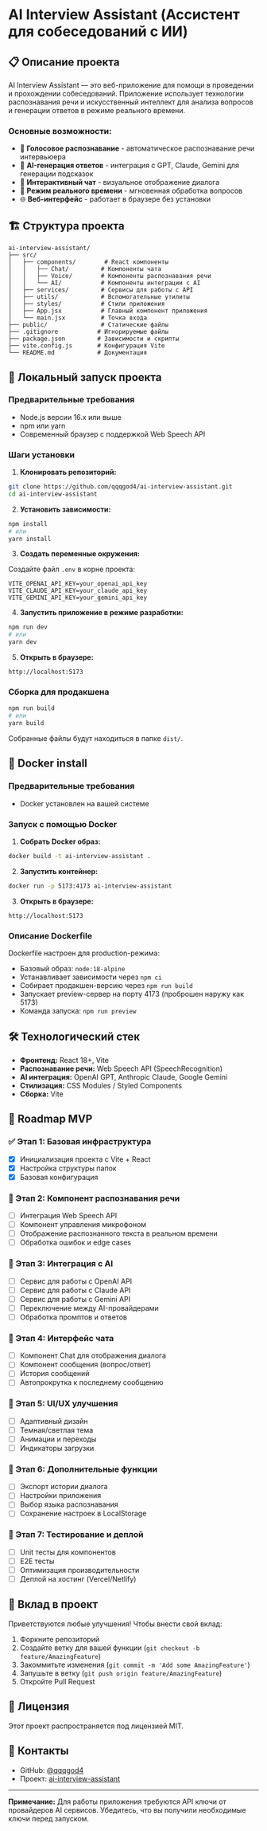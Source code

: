 # AI Interview Assistant (Ассистент для собеседований с ИИ)

## 📋 Описание проекта

AI Interview Assistant — это веб-приложение для помощи в проведении и прохождении собеседований. Приложение использует технологии распознавания речи и искусственный интеллект для анализа вопросов и генерации ответов в режиме реального времени.

### Основные возможности:

- 🎤 **Голосовое распознавание** - автоматическое распознавание речи интервьюера
- 🤖 **AI-генерация ответов** - интеграция с GPT, Claude, Gemini для генерации подсказок
- 💬 **Интерактивный чат** - визуальное отображение диалога
- 🔄 **Режим реального времени** - мгновенная обработка вопросов
- 🌐 **Веб-интерфейс** - работает в браузере без установки

## 🏗️ Структура проекта

```
ai-interview-assistant/
├── src/
│   ├── components/        # React компоненты
│   │   ├── Chat/         # Компоненты чата
│   │   ├── Voice/        # Компоненты распознавания речи
│   │   └── AI/           # Компоненты интеграции с AI
│   ├── services/         # Сервисы для работы с API
│   ├── utils/            # Вспомогательные утилиты
│   ├── styles/           # Стили приложения
│   ├── App.jsx           # Главный компонент приложения
│   └── main.jsx          # Точка входа
├── public/               # Статические файлы
├── .gitignore           # Игнорируемые файлы
├── package.json         # Зависимости и скрипты
├── vite.config.js       # Конфигурация Vite
└── README.md            # Документация
```

## 🚀 Локальный запуск проекта

### Предварительные требования

- Node.js версии 16.x или выше
- npm или yarn
- Современный браузер с поддержкой Web Speech API

### Шаги установки

1. **Клонировать репозиторий:**

```bash
git clone https://github.com/qqqgod4/ai-interview-assistant.git
cd ai-interview-assistant
```

2. **Установить зависимости:**

```bash
npm install
# или
yarn install
```

3. **Создать переменные окружения:**

Создайте файл `.env` в корне проекта:

```env
VITE_OPENAI_API_KEY=your_openai_api_key
VITE_CLAUDE_API_KEY=your_claude_api_key
VITE_GEMINI_API_KEY=your_gemini_api_key
```

4. **Запустить приложение в режиме разработки:**

```bash
npm run dev
# или
yarn dev
```

5. **Открыть в браузере:**

```
http://localhost:5173
```

### Сборка для продакшена

```bash
npm run build
# или
yarn build
```

Собранные файлы будут находиться в папке `dist/`.

## 🐳 Docker install

### Предварительные требования

- Docker установлен на вашей системе

### Запуск с помощью Docker

1. **Собрать Docker образ:**

```bash
docker build -t ai-interview-assistant .
```

2. **Запустить контейнер:**

```bash
docker run -p 5173:4173 ai-interview-assistant
```

3. **Открыть в браузере:**

```
http://localhost:5173
```

### Описание Dockerfile

Dockerfile настроен для production-режима:
- Базовый образ: `node:18-alpine`
- Устанавливает зависимости через `npm ci`
- Собирает продакшен-версию через `npm run build`
- Запускает preview-сервер на порту 4173 (проброшен наружу как 5173)
- Команда запуска: `npm run preview`

## 🛠️ Технологический стек

- **Фронтенд:** React 18+, Vite
- **Распознавание речи:** Web Speech API (SpeechRecognition)
- **AI интеграция:** OpenAI GPT, Anthropic Claude, Google Gemini
- **Стилизация:** CSS Modules / Styled Components
- **Сборка:** Vite

## 📝 Roadmap MVP

### ✅ Этап 1: Базовая инфраструктура

- [x] Инициализация проекта с Vite + React
- [x] Настройка структуры папок
- [x] Базовая конфигурация

### 🔄 Этап 2: Компонент распознавания речи

- [ ] Интеграция Web Speech API
- [ ] Компонент управления микрофоном
- [ ] Отображение распознанного текста в реальном времени
- [ ] Обработка ошибок и edge cases

### 🔄 Этап 3: Интеграция с AI

- [ ] Сервис для работы с OpenAI API
- [ ] Сервис для работы с Claude API
- [ ] Сервис для работы с Gemini API
- [ ] Переключение между AI-провайдерами
- [ ] Обработка промптов и ответов

### 🔄 Этап 4: Интерфейс чата

- [ ] Компонент Chat для отображения диалога
- [ ] Компонент сообщения (вопрос/ответ)
- [ ] История сообщений
- [ ] Автопрокрутка к последнему сообщению

### 🔄 Этап 5: UI/UX улучшения

- [ ] Адаптивный дизайн
- [ ] Темная/светлая тема
- [ ] Анимации и переходы
- [ ] Индикаторы загрузки

### 🔄 Этап 6: Дополнительные функции

- [ ] Экспорт истории диалога
- [ ] Настройки приложения
- [ ] Выбор языка распознавания
- [ ] Сохранение настроек в LocalStorage

### 🔄 Этап 7: Тестирование и деплой

- [ ] Unit тесты для компонентов
- [ ] E2E тесты
- [ ] Оптимизация производительности
- [ ] Деплой на хостинг (Vercel/Netlify)

## 🤝 Вклад в проект

Приветствуются любые улучшения! Чтобы внести свой вклад:

1. Форкните репозиторий
2. Создайте ветку для вашей функции (`git checkout -b feature/AmazingFeature`)
3. Закоммитьте изменения (`git commit -m 'Add some AmazingFeature'`)
4. Запушьте в ветку (`git push origin feature/AmazingFeature`)
5. Откройте Pull Request

## 📄 Лицензия

Этот проект распространяется под лицензией MIT.

## 📧 Контакты

- GitHub: [@qqqgod4](https://github.com/qqqgod4)
- Проект: [ai-interview-assistant](https://github.com/qqqgod4/ai-interview-assistant)

---

**Примечание:** Для работы приложения требуются API ключи от провайдеров AI сервисов. Убедитесь, что вы получили необходимые ключи перед запуском.
